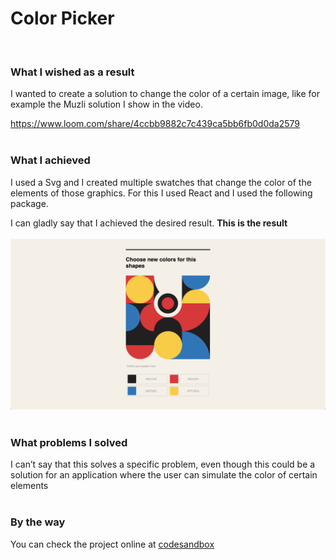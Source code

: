 # Color Picker
<br/>

### What I wished as a result
I wanted to create a solution to change the color of a certain image, like for example the Muzli solution I show in the video.

https://www.loom.com/share/4ccbb9882c7c439ca5bb6fb0d0da2579
<br/>
<br/>
### What I achieved
I used a Svg and I created multiple swatches that change the color of the elements of those graphics. For this I used React and I used the following package.

I can gladly say that I achieved the desired result. __This is the result__
<br/>
<br/>
![](images/Screenshot.png)
<br/>
<br/>
### What problems I solved
I can’t say that this solves a specific problem, even though this could be a solution for an application where the user can simulate the color of certain elements
<br/>
<br/>

### By the way
You can check the project online at [codesandbox](https://codesandbox.io/s/dry-surf-y1fsf?file=/src/components/ColorSwatch/ColorSwatch.scss:0-629)
